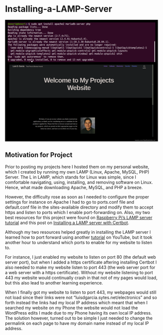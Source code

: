 # Installing-a-LAMP-Server

<img src="LAMPServer.png">

<h2>Motivation for Project</h2>

Prior to posting my projects here I hosted them on my personal website, which I created by running my own LAMP (Linux, Apache, MySQL, PHP) Server. The L in LAMP, which stands for Linux was simple, since I comfortable navigating, using, installing, and removing software on Linux. Hence, what made downloading Apache, MySQL, and PHP a breeze. 

However, the difficulty rose as soon as I needed to configure the proper settings for instance on Apache I had to go to ports.conf file and default.conf file in the sites-available directory and modify them to accept https and listen to ports which I enable port-forwarding on. Also, my two best resources for this project were found on <a href="https://projects.raspberrypi.org/en/projects/lamp-web-server-with-wordpress/">Raspberry Pi’s LAMP server tutorial</a> and this post on <a href="https://www.atlantic.net/vps-hosting/install-lamp-server-with-lets-encrypt-free-ssl-on-ubuntu-18-04/">Installing a LAMP server with Certbot</a>.

Although my two resources helped greatly in installing the LAMP server I learned how to port forward using another <a href="https://www.youtube.com/watch?v=jfSLxs40sIw">tutorial</a> on YouTube, but it took another hour to understand which ports to enable for my website to listen to. 

For instance, I just enabled my website to listen on port 80 (the default web server port), but when I added a https certificate aftering installing Certbot I also needed to make my website listen to port 443 (the web server port for a web server with a https certificate). Without my website listening to port 443 my website would continually crash in that not of my pages would load, but this also lead to another learning experience. 

When I finally got my website to listen to port 443, my webpages would still not load since their links were not “luisdgarcia.sytes.net/electronics” and so forth instead the links had my local IP address which meant that when I searched my website on my Phone the website would not load the WordPress edits I made due to my Phone having its own local IP address. The solution however, turned out to be simple I just needed to change the permalink on each page to have my domain name instead of my local IP address.

